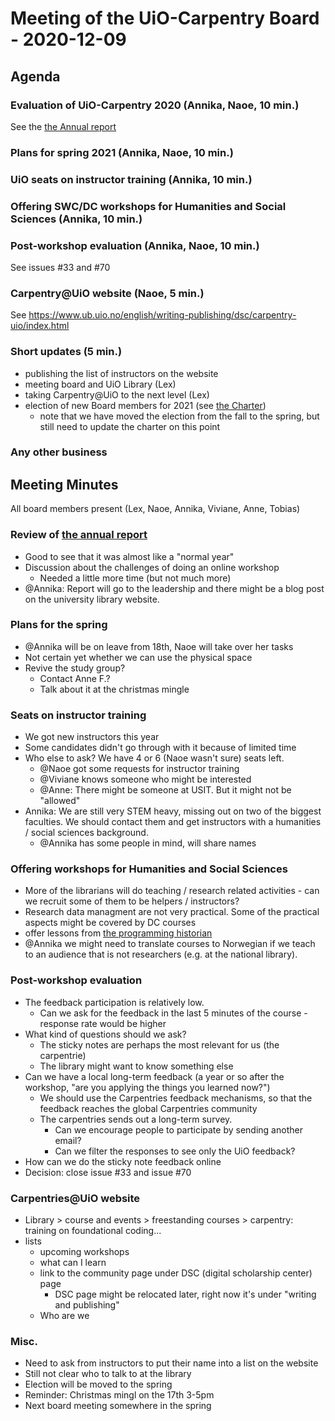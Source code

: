 # Meeting of the UiO-Carpentry Board - 2020-12-09

## Agenda

### Evaluation of UiO-Carpentry 2020 (Annika, Naoe, 10 min.)

See the [the Annual report](https://github.com/uio-carpentry/organisational/blob/master/reporting/report_carpentry-uio_2020.md)

### Plans for spring 2021 (Annika, Naoe, 10 min.)

### UiO seats on instructor training (Annika, 10 min.)

### Offering SWC/DC workshops for Humanities and Social Sciences (Annika, 10 min.)

### Post-workshop evaluation (Annika, Naoe, 10 min.)

See issues #33 and #70 

### Carpentry\@UiO website (Naoe, 5 min.)

See https://www.ub.uio.no/english/writing-publishing/dsc/carpentry-uio/index.html

### Short updates (5 min.)

* publishing the list of instructors on the website
* meeting board and UiO Library (Lex)
* taking Carpentry@UiO to the next level (Lex)
* election of new Board members for 2021 (see [the Charter](https://governance.readthedocs.io/en/latest/charter.html#elections))
  * note that we have moved the election from the fall to the spring, but still need to update the charter on this point

### Any other business

## Meeting Minutes

All board members present (Lex, Naoe, Annika, Viviane, Anne, Tobias)

### Review of [the annual report](https://github.com/uio-carpentry/organisational/blob/master/reporting/report_carpentry-uio_2020.md)

- Good to see that it was almost like a "normal year"
- Discussion about the challenges of doing an online workshop 
    - Needed a little more time (but not much more)
- @Annika: Report will go to the leadership and there might be a blog post on the university library website.

### Plans for the spring

- @Annika will be on leave from 18th, Naoe will take over her tasks
- Not certain yet whether we can use the physical space
- Revive the study group? 
    - Contact Anne F.? 
    - Talk about it at the christmas mingle

### Seats on instructor training

- We got new instructors this year
- Some candidates didn't go through with it because of limited time
- Who else to ask? We have 4 or 6 (Naoe wasn't sure) seats left.
    - @Naoe got some requests for instructor training
    - @Viviane knows someone who might be interested
    - @Anne: There might be someone at USIT. But it might not be "allowed"
- Annika: We are still very STEM heavy, missing out on two of the biggest faculties. We should contact them and get instructors with a humanities / social sciences background.
    - @Annika has some people in mind, will share names

### Offering workshops for Humanities and Social Sciences

- More of the librarians will do teaching / research related activities - can we recruit some of them to be helpers / instructors?
- Research data managment are not very practical. Some of the practical aspects might be covered by DC courses
- offer lessons from [the programming historian](https://programminghistorian.org/)
- @Annika we might need to translate courses to Norwegian if we teach to an audience that is not researchers (e.g. at the national library).

### Post-workshop evaluation

- The feedback participation is relatively low.
    - Can we ask for the feedback in the last 5 minutes of the course - response rate would be higher 
- What kind of questions should we ask? 
    - The sticky notes are perhaps the most relevant for us (the carpentrie)
    - The library might want to know something else
- Can we have a local long-term feedback (a year or so after the workshop, "are you applying the things you learned now?")
    - We should use the Carpentries feedback mechanisms, so that the feedback reaches the global Carpentries community 
    - The carpentries sends out a long-term survey. 
        - Can we encourage people to participate by sending another email? 
        - Can we filter the responses to see only the UiO feedback?
- How can we do the sticky note feedback online
- Decision: close issue #33 and issue #70

### Carpentries@UiO website

- Library > course and events > freestanding courses > carpentry: training on foundational coding...
- lists 
    - upcoming workshops
    - what can I learn
    - link to the community page under DSC (digital scholarship center) page
        - DSC page might be relocated later, right now it's under "writing and publishing"
    - Who are we 

### Misc.

- Need to ask from instructors to put their name into a list on the website
- Still not clear who to talk to at the library
- Election will be moved to the spring
- Reminder: Christmas mingl on the 17th 3-5pm 
- Next board meeting somewhere in the spring

